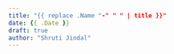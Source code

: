 ```yaml
---
title: "{{ replace .Name "-" " " | title }}"
date: {{ .Date }}
draft: true
author: "Shruti Jindal"
---
```

